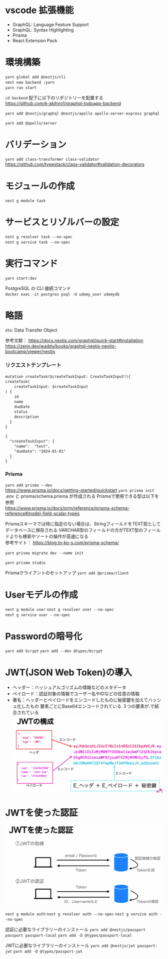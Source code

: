 # vscode 拡張機能
- GraphQL: Language Feature Support
- GraphQL: Syntax Highlighting
- Prisma
- React Extension Pack

# 環境構築
`yarn global add @nestjs/cli`  
`nest new backend :yarn`  
`yarn run start`

`cd backend`
配下に以下のリポジトリーを配置する  
https://github.com/k-akihiro1/graphql-todoapp-backend

`yarn add @nestjs/graphql @nestjs/apollo apollo-server-express graphql`

`yarn add @apollo/server`

# バリデーション
`yarn add class-transformer class-validator`  
https://github.com/typestack/class-validator#validation-decorators

# モジュールの作成

`nest g module task`

# サービスとリゾルバーの設定

`nest g resolver task --no-spec`  
`nest g service task --no-spec`

# 実行コマンド

`yarn start:dev`

PostgreSQL の CLI 接続コマンド  
`docker exec -it postgres psql -U udemy_user udemydb`

# 略語

`dto`: Data Transfer Object

参考文献：
https://docs.nestjs.com/graphql/quick-start#installation
https://zenn.dev/waddy/books/graphql-nestjs-nextjs-bootcamp/viewer/nestjs

### リクエストテンプレート

```
mutation createTask($createTaskInput: CreateTaskInput!){
createTask(
	createTaskInput: $createTaskInput
) {
    id
    name
    dueDate
    status
  	description
  }
}
```

```
{
  "createTaskInput": {
  	"name":  "test",
    "dueDate": "2024-01-01"
  }
}
```

### Prisma
`yarn add prisma --dev`  
https://www.prisma.io/docs/getting-started/quickstart
`yarn prisma init`  
.env と prisma/schema.prisma が作成される
Prismaで使用できる型は以下を参照  
https://www.prisma.io/docs/orm/reference/prisma-schema-reference#model-field-scalar-types

Prismaスキーマでは特に指定のない場合は、StringフィールドをTEXT型としてデータベースに保存される
VARCHAR型のフィールドの方がTEXT型のフィールドよりも検索やソートの操作が高速になる  
参考サイト： https://blog.to-ko-s.com/prisma-schema/

`yarn prisma migrate dev --name init`

`yarn prisma studio`

Prismaクライアントのセットアップ
`yarn add @prisma/client`


# Userモデルの作成
`nest g module user`
`nest g resolver user --no-spec`  
`nest g service user --no-spec`

# Passwordの暗号化
`yarn add bcrypt`
`yarn add --dev @types/bcrypt`

# JWT(JSON Web Token)の導入
- ヘッダー：ハッシュアルゴリズムの情報などのメタデータ
- ペイロード：認証対象の情報でユーザー名やIDなどの任意の情報
- 著名：ヘッダーとペイロードをエンコードしたものに秘密鍵を加えてハッシュ化したもの
要素ごとにBase64エンコードされている
３つの要素が.で結合されている
![Alt text](image.png)
# JWTを使った認証
![Alt text](image-1.png)

`nest g module auth`
`nest g resolver auth --no-spec`
`nest g service auth --no-spec`

認証に必要なライブラリーのインストール
`yarn add @nestjs/passport passport passport-local`
`yarn add -D @types/passport-local`

JWTに必要なライブラリーのインストール
`yarn add @nestjs/jwt passport-jwt`
`yarn add -D @types/passport-jwt`
